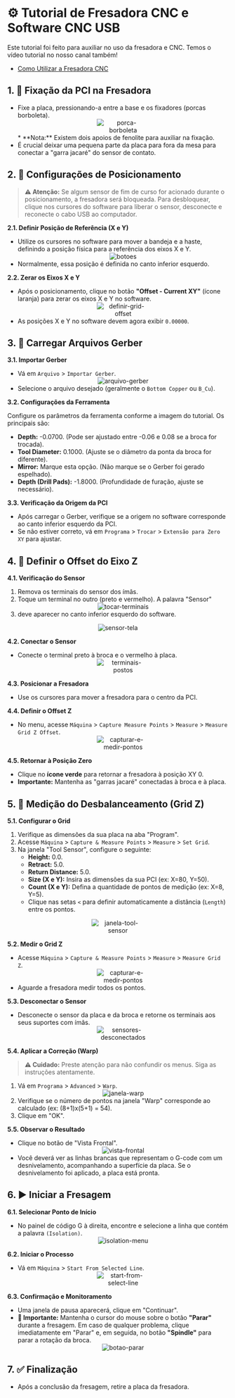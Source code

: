# ⚙️ Tutorial de Fresadora CNC e Software CNC USB

Este tutorial foi feito para auxiliar no uso da fresadora e CNC.
Temos o vídeo tutorial no nosso canal também! 
- [Como Utilizar a Fresadora CNC](https://youtu.be/749EiABCpNE)

## 1. 🔩 Fixação da PCI na Fresadora

* Fixe a placa, pressionando-a entre a base e os fixadores (porcas borboleta).  
  <div style="text-align: center;">
    <img src="Imagens/porca-borboleta.jpg" alt="porca-borboleta" style="max-width: 120px;">
  </div>
  * **Nota:** Existem dois apoios de fenolite para auxiliar na fixação.
* É crucial deixar uma pequena parte da placa para fora da mesa para conectar a "garra jacaré" do sensor de contato.

## 2. 📍 Configurações de Posicionamento

> **⚠️ Atenção:** Se algum sensor de fim de curso for acionado durante o posicionamento, a fresadora será bloqueada. Para desbloquear, clique nos cursores do software para liberar o sensor, desconecte e reconecte o cabo USB ao computador.

**2.1. Definir Posição de Referência (X e Y)**

* Utilize os cursores no software para mover a bandeja e a haste, definindo a posição física para a referência dos eixos X e Y.  
  <div style="text-align: center;">
    <img src="Imagens/botoes.png" alt="botoes" style="max-width: 120px;">
  </div>
* Normalmente, essa posição é definida no canto inferior esquerdo.

**2.2. Zerar os Eixos X e Y**

* Após o posicionamento, clique no botão **"Offset - Current XY"** (ícone laranja) para zerar os eixos X e Y no software.  
  <div style="text-align: center;">
    <img src="Imagens/definir-grid-offset.png" alt="definir-grid-offset" style="max-width: 120px;">
  </div>
* As posições X e Y no software devem agora exibir `0.00000`.

## 3. 📂 Carregar Arquivos Gerber

**3.1. Importar Gerber**

* Vá em `Arquivo` > `Importar Gerber`.  
  <div style="text-align: center;">
    <img src="Imagens/arquivo-gerber.jpg" alt="arquivo-gerber" style="max-width: 120px;">
  </div>
* Selecione o arquivo desejado (geralmente o `Bottom Copper` ou `B_Cu`).

**3.2. Configurações da Ferramenta**

Configure os parâmetros da ferramenta conforme a imagem do tutorial. Os principais são:  

* **Depth:** -0.0700. (Pode ser ajustado entre -0.06 e 0.08 se a broca for trocada).
* **Tool Diameter:** 0.1000. (Ajuste se o diâmetro da ponta da broca for diferente).
* **Mirror:** Marque esta opção. (Não marque se o Gerber foi gerado espelhado).
* **Depth (Drill Pads):** -1.8000. (Profundidade de furação, ajuste se necessário).

**3.3. Verificação da Origem da PCI**

* Após carregar o Gerber, verifique se a origem no software corresponde ao canto inferior esquerdo da PCI.
* Se não estiver correto, vá em `Programa` > `Trocar` > `Extensão para Zero XY` para ajustar.

## 4. 📏 Definir o Offset do Eixo Z

**4.1. Verificação do Sensor**

1. Remova os terminais do sensor dos ímãs.  
2. Toque um terminal no outro (preto e vermelho). A palavra "Sensor"
   <div style="text-align: center;">
     <img src="Imagens/tocar-terminais.jpg" alt="tocar-terminais" style="max-width: 120px;">
   </div>
3. deve aparecer no canto inferior esquerdo do software.  
  <div style="text-align: center;">
    <img src="Imagens/sensor-tela.png" alt="sensor-tela" style="max-width: 120px;">
  </div>

**4.2. Conectar o Sensor**

* Conecte o terminal preto à broca e o vermelho à placa.  
  <div style="text-align: center;">
    <img src="Imagens/terminais-postos.jpg" alt="terminais-postos" style="max-width: 120px;">
  </div>

**4.3. Posicionar a Fresadora**

* Use os cursores para mover a fresadora para o centro da PCI.

**4.4. Definir o Offset Z**

* No menu, acesse `Máquina` > `Capture Measure Points` > `Measure` > `Measure Grid Z Offset`.  
  <div style="text-align: center;">
    <img src="Imagens/capturar-e-medir-pontos.png" alt="capturar-e-medir-pontos" style="max-width: 120px;">
  </div>

**4.5. Retornar à Posição Zero**

* Clique no **ícone verde** para retornar a fresadora à posição XY 0.  
* **Importante:** Mantenha as "garras jacaré" conectadas à broca e à placa.

## 5. 📐 Medição do Desbalanceamento (Grid Z)

**5.1. Configurar o Grid**

1. Verifique as dimensões da sua placa na aba "Program".
2. Acesse `Máquina` > `Capture & Measure Points` > `Measure` > `Set Grid`.  
3. Na janela "Tool Sensor", configure o seguinte:
    * **Height:** 0.0.
    * **Retract:** 5.0.
    * **Return Distance:** 5.0.
    * **Size (X e Y):** Insira as dimensões da sua PCI (ex: X=80, Y=50).
    * **Count (X e Y):** Defina a quantidade de pontos de medição (ex: X=8, Y=5).
    * Clique nas setas `<` para definir automaticamente a distância (`Length`) entre os pontos.
  <div style="text-align: center;">
    <img src="Imagens/janela-tool-sensor.png" alt="janela-tool-sensor" style="max-width: 120px;">
  </div>

**5.2. Medir o Grid Z**

* Acesse `Máquina` > `Capture & Measure Points` > `Measure` > `Measure Grid Z`.  
  <div style="text-align: center;">
    <img src="Imagens/capturar-e-medir-pontos.png" alt="capturar-e-medir-pontos" style="max-width: 120px;">
  </div>
* Aguarde a fresadora medir todos os pontos.

**5.3. Desconectar o Sensor**

* Desconecte o sensor da placa e da broca e retorne os terminais aos seus suportes com ímãs.
  <div style="text-align: center;">
    <img src="Imagens/sensores-desconectados.jpg" alt="sensores-desconectados" style="max-width: 120px;">
  </div>

**5.4. Aplicar a Correção (Warp)**

> **⚠️ Cuidado:** Preste atenção para não confundir os menus. Siga as instruções atentamente.

1. Vá em `Programa` > `Advanced` > `Warp`.  
   <div style="text-align: center;">
     <img src="Imagens/janela-warp.png" alt="janela-warp" style="max-width: 120px;">
   </div>
2. Verifique se o número de pontos na janela "Warp" corresponde ao calculado (ex: (8+1)x(5+1) = 54).
3. Clique em "OK".

**5.5. Observar o Resultado**

* Clique no botão de "Vista Frontal".  
  <div style="text-align: center;">
    <img src="Imagens/vista-frontal.png" alt="vista-frontal" style="max-width: 120px;">
  </div>
* Você deverá ver as linhas brancas que representam o G-code com um desnivelamento, acompanhando a superfície da placa. Se o desnivelamento foi aplicado, a placa está pronta.

## 6. ▶️ Iniciar a Fresagem

**6.1. Selecionar Ponto de Início**

* No painel de código G à direita, encontre e selecione a linha que contém a palavra `(Isolation)`.
  <div style="text-align: center;">
    <img src="Imagens/isolation-menu.png" alt="isolation-menu" style="max-width: 120px;">
  </div>

**6.2. Iniciar o Processo**

* Vá em `Máquina` > `Start From Selected Line`.
  <div style="text-align: center;">
    <img src="Imagens/start-from-select-line.png" alt="start-from-select-line" style="max-width: 120px;">
  </div>

**6.3. Confirmação e Monitoramento**

* Uma janela de pausa aparecerá, clique em "Continuar".
* **🚨 Importante:** Mantenha o cursor do mouse sobre o botão **"Parar"** durante a fresagem. Em caso de qualquer problema, clique imediatamente em "Parar" e, em seguida, no botão **"Spindle"** para parar a rotação da broca.
  <div style="text-align: center;">
    <img src="Imagens/botao-parar.png" alt="botao-parar" style="max-width: 120px;">
  </div>

## 7. ✅ Finalização

* Após a conclusão da fresagem, retire a placa da fresadora.
